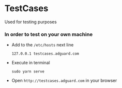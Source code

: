 # TestCases
Used for testing purposes

### In order to test on your own machine

* Add to the `/etc/hosts` next line
 
    `127.0.0.1 testcases.adguard.com`
    
* Execute in terminal
 
    `sudo yarn serve`
    
* Open `http://testcases.adguard.com` in your browser
